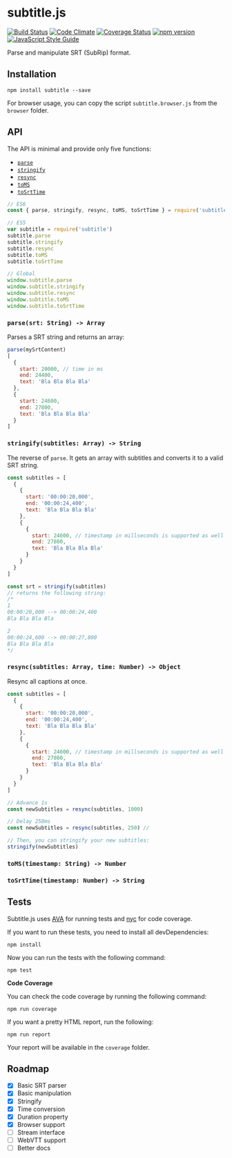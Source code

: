 # subtitle.js

[![Build Status](https://travis-ci.org/gsantiago/subtitle.js.svg?branch=master)](https://travis-ci.org/gsantiago/subtitle.js)
[![Code Climate](https://codeclimate.com/github/gsantiago/subtitle.js/badges/gpa.svg)](https://codeclimate.com/github/gsantiago/subtitle.js)
[![Coverage Status](https://coveralls.io/repos/github/gsantiago/subtitle.js/badge.svg?branch=master)](https://coveralls.io/github/gsantiago/subtitle.js?branch=master)
[![npm version](https://badge.fury.io/js/subtitle.svg)](http://badge.fury.io/js/subtitle)
[![JavaScript Style Guide](https://img.shields.io/badge/code%20style-standard-brightgreen.svg)](http://standardjs.com/)

Parse and manipulate SRT (SubRip) format.

## Installation

`npm install subtitle --save`

For browser usage, you can copy the script `subtitle.browser.js`
from the `browser` folder.

## API

The API is minimal and provide only five functions:

* [`parse`](#parsesrt-string---array)
* [`stringify`](#stringifysubtitles-array---string)
* [`resync`](#resyncsubtitles-array-time-number---object)
* [`toMS`](#tomstimestamp-string---number)
* [`toSrtTime`](#tosrttimetimestamp-number---string)

```js
// ES6
const { parse, stringify, resync, toMS, toSrtTime } = require('subtitle')

// ES5
var subtitle = require('subtitle')
subtitle.parse
subtitle.stringify
subtitle.resync
subtitle.toMS
subtitle.toSrtTime

// Global
window.subtitle.parse
window.subtitle.stringify
window.subtitle.resync
window.subtitle.toMS
window.subtitle.toSrtTime
```

### `parse(srt: String) -> Array`

Parses a SRT string and returns an array:

```js
parse(mySrtContent)
[
  {
    start: 20000, // time in ms
    end: 24400,
    text: 'Bla Bla Bla Bla'
  },
  {
    start: 24600,
    end: 27800,
    text: 'Bla Bla Bla Bla'
  }
]
```

### `stringify(subtitles: Array) -> String`

The reverse of `parse`. It gets an array with subtitles and converts it to a valid SRT string.

```js
const subtitles = [
  {
    {
      start: '00:00:20,000',
      end: '00:00:24,400',
      text: 'Bla Bla Bla Bla'
    },
    {
      {
        start: 24600, // timestamp in millseconds is supported as well
        end: 27800,
        text: 'Bla Bla Bla Bla'
      }
    }
  }
]

const srt = stringify(subtitles)
// returns the following string:
/*
1
00:00:20,000 --> 00:00:24,400
Bla Bla Bla Bla

2
00:00:24,600 --> 00:00:27,800
Bla Bla Bla Bla
*/
```

### `resync(subtitles: Array, time: Number) -> Object`

Resync all captions at once.

```js
const subtitles = [
  {
    {
      start: '00:00:20,000',
      end: '00:00:24,400',
      text: 'Bla Bla Bla Bla'
    },
    {
      {
        start: 24600, // timestamp in millseconds is supported as well
        end: 27800,
        text: 'Bla Bla Bla Bla'
      }
    }
  }
]

// Advance 1s
const newSubtitles = resync(subtitles, 1000)

// Delay 250ms
const newSubtitles = resync(subtitles, 250) //

// Then, you can stringify your new subtitles:
stringify(newSubtitles)
```

### `toMS(timestamp: String) -> Number`

### `toSrtTime(timestamp: Number) -> String`

## Tests

Subtitle.js uses [AVA](https://github.com/avajs/ava) for running tests and [nyc](https://github.com/istanbuljs/nyc) for code coverage.

If you want to run these tests, you need to install all devDependencies:

`npm install`

Now you can run the tests with the following command:

`npm test`

**Code Coverage**

You can check the code coverage by running the following command:

`npm run coverage`

If you want a pretty HTML report, run the following:

`npm run report`

Your report will be available in the `coverage` folder.

## Roadmap
* [x] Basic SRT parser
* [x] Basic manipulation
* [x] Stringify
* [x] Time conversion
* [x] Duration property
* [x] Browser support
* [ ] Stream interface
* [ ] WebVTT support
* [ ] Better docs
